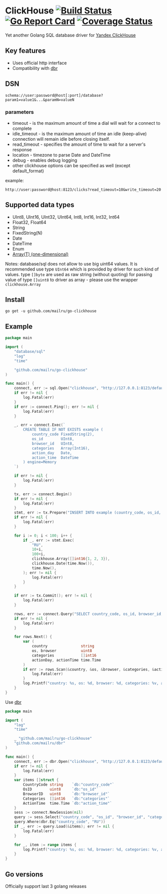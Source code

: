 # ClickHouse [![Build Status](https://travis-ci.org/mailru/go-clickhouse.svg?branch=master)](https://travis-ci.org/mailru/go-clickhouse) [![Go Report Card](https://goreportcard.com/badge/github.com/mailru/go-clickhouse)](https://goreportcard.com/report/github.com/mailru/go-clickhouse) [![Coverage Status](https://coveralls.io/repos/github/mailru/go-clickhouse/badge.svg?branch=master)](https://coveralls.io/github/mailru/go-clickhouse?branch=master)

Yet another Golang SQL database driver for [Yandex ClickHouse](https://clickhouse.yandex/)

## Key features

* Uses official http interface
* Compatibility with [dbr](https://github.com/mailru/dbr)

## DSN
```
schema://user:password@host[:port]/database?param1=value1&...&paramN=valueN
```
### parameters
* timeout - is the maximum amount of time a dial will wait for a connect to complete
* idle_timeout - is the maximum amount of time an idle (keep-alive) connection will remain idle before closing itself.
* read_timeout - specifies the amount of time to wait for a server's response
* location - timezone to parse Date and DateTime
* debug - enables debug logging
* other clickhouse options can be specified as well (except default_format)

example:
```
http://user:password@host:8123/clicks?read_timeout=10&write_timeout=20
```

## Supported data types

* UInt8, UInt16, UInt32, UInt64, Int8, Int16, Int32, Int64
* Float32, Float64
* String
* FixedString(N)
* Date
* DateTime
* Enum
* [Array(T) (one-dimensional)](https://clickhouse.yandex/reference_en.html#Array(T))

Notes:
database/sql does not allow to use big uint64 values.
It is recommended use type `UInt64` which is provided by driver for such kind of values.
type `[]byte` are used as raw string (without quoting)
for passing value of type `[]uint8` to driver as array - please use the wrapper `clickhouse.Array`

## Install
```
go get -u github.com/mailru/go-clickhouse
```

## Example
```go
package main

import (
	"database/sql"
	"log"
	"time"

	"github.com/mailru/go-clickhouse"
)

func main() {
	connect, err := sql.Open("clickhouse", "http://127.0.0.1:8123/default")
	if err != nil {
		log.Fatal(err)
	}
	if err := connect.Ping(); err != nil {
		log.Fatal(err)
	}

	_, err = connect.Exec(`
		CREATE TABLE IF NOT EXISTS example (
			country_code FixedString(2),
			os_id        UInt8,
			browser_id   UInt8,
			categories   Array(Int16),
			action_day   Date,
			action_time  DateTime
		) engine=Memory
	`)

	if err != nil {
		log.Fatal(err)
	}

	tx, err := connect.Begin()
	if err != nil {
		log.Fatal(err)
	}
	stmt, err := tx.Prepare("INSERT INTO example (country_code, os_id, browser_id, categories, action_day, action_time) VALUES (?, ?, ?, ?, ?, ?)")
	if err != nil {
		log.Fatal(err)
	}

	for i := 0; i < 100; i++ {
		if _, err := stmt.Exec(
			"RU",
			10+i,
			100+i,
			clickhouse.Array([]int16{1, 2, 3}),
			clickhouse.Date(time.Now()),
			time.Now(),
		); err != nil {
			log.Fatal(err)
		}
	}

	if err := tx.Commit(); err != nil {
		log.Fatal(err)
	}

	rows, err := connect.Query("SELECT country_code, os_id, browser_id, categories, action_day, action_time FROM example")
	if err != nil {
		log.Fatal(err)
	}

	for rows.Next() {
		var (
			country               string
			os, browser           uint8
			categories            []int16
			actionDay, actionTime time.Time
		)
		if err := rows.Scan(&country, &os, &browser, &categories, &actionDay, &actionTime); err != nil {
			log.Fatal(err)
		}
		log.Printf("country: %s, os: %d, browser: %d, categories: %v, action_day: %s, action_time: %s", country, os, browser, categories, actionDay, actionTime)
	}
}
```

Use [dbr](https://github.com/mailru/dbr)

```go
package main

import (
	"log"
	"time"

	_ "github.com/mailru/go-clickhouse"
	"github.com/mailru/dbr"
)

func main() {
	connect, err := dbr.Open("clickhouse", "http://127.0.0.1:8123/default", nil)
	if err != nil {
		log.Fatal(err)
	}
	var items []struct {
		CountryCode string    `db:"country_code"`
		OsID        uint8     `db:"os_id"`
		BrowserID   uint8     `db:"browser_id"`
		Categories  []int16   `db:"categories"`
		ActionTime  time.Time `db:"action_time"`
	}
	sess := connect.NewSession(nil)
	query := sess.Select("country_code", "os_id", "browser_id", "categories", "action_time").From("example")
	query.Where(dbr.Eq("country_code", "RU"))
	if _, err := query.Load(&items); err != nil {
		log.Fatal(err)
	}

	for _, item := range items {
		log.Printf("country: %s, os: %d, browser: %d, categories: %v, action_time: %s", item.CountryCode, item.OsID, item.BrowserID, item.Categories, item.ActionTime)
	}
}
```

## Go versions
Officially support last 3 golang releases
